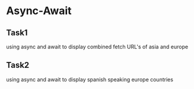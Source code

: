 # Async-Await
## Task1
using async and await to display combined fetch URL's of asia and europe
## Task2
using async and await to display spanish speaking europe countries
